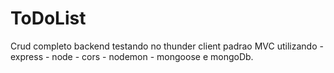 # ToDoList

Crud completo backend testando no thunder client
padrao MVC
utilizando - express - node - cors - nodemon - mongoose e mongoDb.
